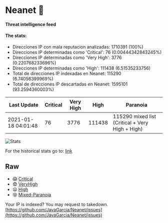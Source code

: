 # Neanet :hocho:
#### Threat intelligence feed
#### The stats:

- Direcciones IP con mala reputacion analizadas: 1710391 (100%)
- Direcciones IP determinadas como 'Critical':  76 (0.00444342843245%)
- Direcciones IP determinadas como 'Very High':  3776 (0.220768233696%)
- Direcciones IP determinadas como 'High':  111438 (6.51535233756)
- Total de direcciones IP indexadas en Neanet:  115290 (6.74056399969%)
- Total de direcciones IP descartadas en Neanet:  1595101 (93.2594360003%)

| Last Update | Critical | Very High | High | Paranoia |
| --- | --- | --- | --- | --- |
| 2021-01-18 04:01:48 | 76 | 3776 | 111438 | 115290 mixed list (Critical + Very High + High)|

![Stats](https://docs.google.com/spreadsheets/d/e/2PACX-1vSnaNMIXVabIpDJjufMlzH7poXnshF3mgd8Is1g9ytUEzVsP5my4Trn8f-xkoLLQ38xpL3HtmUexLo6/pubchart?oid=501124687&format=image)

For the historical stats go to: [link](/stats.csv)
## Raw
- :scream: [Critical](https://raw.githubusercontent.com/JavaGarcia/Neanet/master/blacklists/neanet_critical.txt)
- :fearful: [VeryHigh](https://raw.githubusercontent.com/JavaGarcia/Neanet/master/blacklists/neanet_veryHigh.txtt)
- :frowning: [High](https://raw.githubusercontent.com/JavaGarcia/Neanet/master/blacklists/neanet_high.txt)
- :dizzy_face: [Mixed-Paranoia](https://raw.githubusercontent.com/JavaGarcia/Neanet/master/blacklists/neanet_all.txt)


Your IP is indexed? You may request to takedown. [https://github.com/JavaGarcia/Neanet/issues](https://github.com/JavaGarcia/Neanet/issues)

























































































































































































































































































































































































































































































































































































































































































































































































































































































































































































































































































































































































































































































































































































































































































































































































































































































































































































































































































































































































































































































































































































































































































































































































































































































































































































































































































































































































































































































































































































































































































































































































































































































































































































































































































































































































































































































































